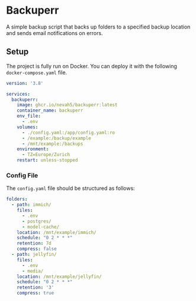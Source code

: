 # Backuperr

A simple backup script that backs up folders to a specified backup location and sends email notifications on errors.

## Setup

The project is fully run on Docker. You can deploy it with the following `docker-compose.yaml` file.

```yaml
version: '3.8'

services:
  backuperr:
    image: ghcr.io/nevah5/backuperr:latest
    container_name: backuperr
    env_file:
      - .env
    volumes:
      - ./config.yaml:/app/config.yaml:ro
      - /example:/backup/example
      - /mnt/example:/backups
    environment:
      - TZ=Europe/Zurich
    restart: unless-stopped
```

### Config File

The `config.yaml` file should be structured as follows:

```yaml
folders:
  - path: immich/
    files:
      - .env
      - postgres/
      - model-cache/
    location: /mnt/example/immich/
    schedule: "0 2 * * *"
    retention: 7d
    compress: false
  - path: jellyfin/
    files:
      - .env
      - media/
    location: /mnt/example/jellyfin/
    schedule: "0 2 * * *"
    retention: '3'
    compress: true
```
